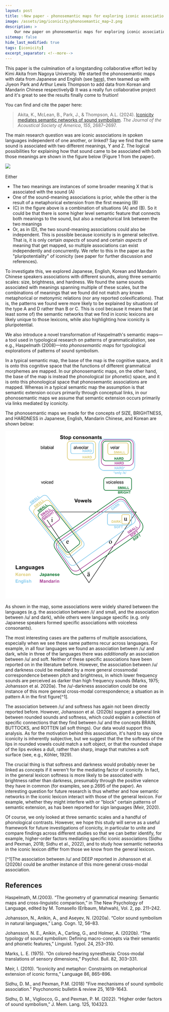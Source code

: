 ```yaml
---
layout: post
title: ✨New paper - phonosemantic maps for exploring iconic associations
image: /assets/img/iconicity/phonosemantic_map~2.png
description: > 
    Our new paper on phonosemantic maps for exploring iconic associations is out in the JASA special issue on Iconicity and Sound Symbolism 🎉  
sitemap: false
hide_last_modified: true
tags: [iconicity]
excerpt_separator: <!--more-->
---
```


This paper is the culmination of a longstanding collaborative effort led by Kimi Akita from Nagoya University. We started the phonosemantic maps with data from Japanese and English (see [here](https://drive.google.com/file/d/1NhMszLjBaVynXeFuwEa2xtCih-BUd1UP/view)), then teamed up with Jiyeon Park and Arthur Lewis Thompson to add data from Korean and Mandarin Chinese respectively😄 It was a really fun collaborative project and it's great to see the results finally come to fruition! <!--more-->

You can find and cite the paper here:

> Akita, K., McLean, B., Park, J., & Thompson, A.L. (2024). [Iconicity mediates semantic networks of sound symbolism](https://doi.org/10.1121/10.0025763). *The Journal of the Acoustical Society of America*, *155*, 2687–2697.

The main research question was are iconic associations in spoken languages independent of one another, or linked? Say we find that the same sound is associated with two different meanings, Y and Z. The logical possibilities for explaining how that sound came to be associated with both those meanings are shown in the figure below (Figure 1 from the paper). 

![](https://aipp.silverchair-cdn.com/aipp/content_public/journal/jasa/155/4/10.1121_10.0025763/1/2687_1_10.0025763.figures.online.f1.jpeg)

Either
 - The two meanings are instances of some broader meaning X that is associated with the sound (A)
 - One of the sound-meaning associations is prior, while the other is the result of a metaphorical extension from the first meaning (B)
- (C) in the figure above is a combination of situations (A) and (B). So it could be that there is some higher level semantic feature that connects both meanings to the sound, but also a metaphorical link between the two meanings
- Or, as in (D), the two sound-meaning associations could also be independent. This is possible because iconicity is in general selective. That is, it is only certain *aspects* of sound and certain *aspects* of meaning that get mapped, so multiple associations can exist independently and concurrently. We refer to this in the paper as the "pluripotentiality" of iconicity (see paper for further discussion and references).

To investigate this, we explored Japanese, English, Korean and Mandarin Chinese speakers associations with different sounds, along three semantic scales: size, brightness, and hardness. We found the same sounds associated with meanings spanning multiple of these scales, but the combinations of meanings that we found did not match any known metaphorical or metonymic relations (nor any reported colexifications). That is, the patterns we found were more likely to be explained by situations of the type A and D rather than B or C. This is cool because it means that (at least some of) the semantic networks that we find in iconic lexicons are likely unique to those lexicons, while also highlighting how iconicity is pluripotential. 

We also introduce a novel transformation of Haspelmath's semantic maps—a tool used in typological research on patterns of grammaticalistion, see e.g., Haspelmath (2008)—into *phonosemantic maps* for typological explorations of patterns of sound symbolism. 

In a typical semantic map, the base of the map is the cognitive space, and it is onto this cognitive space that the functions of different grammatical morphemes are mapped. In our phonosemantic maps, on the other hand, the base of the map is instead the phonological (or phonetic) space, and it is onto this phonological space that phonosemantic associations are mapped. Whereas in a typical semantic map the assumption is that semantic extension occurs primarily through conceptual links, in our phonosemantic maps we assume that semantic extension occurs primarily via links mediated by iconicity.

The phonosemantic maps we made for the concepts of SIZE, BRIGHTNESS, and HARDNESS in Japanese, English, Mandarin Chinese, and Korean are shown below:

![](/assets/img/iconicity/phonosemantic_map.png)
 
As shown in the map, some associations were widely shared between the languages (e.g. the association between /i/ and small, and the association between /u/ and dark), while others were language specific (e.g. only Japanese speakers formed specific associations with voiceless consonants). 

The most interesting cases are the patterns of multiple associations, especially when we see these same patterns recur across languages. For example, in all four languages we found an association between /u/ and dark, while in three of the languages there was *additionally* an association between /u/ and soft. Neither of these specific associations have been reported on in the literature before. However, the association between /u/ and darkness could be mediated by a more general crossmodal correspondence between pitch and brightness, in which lower frequency sounds are perceived as darker than high frequency sounds (Marks, 1975; Johansson et al. 2020a). The /u/-darkness association could be one instance of this more general cross-modal correspondence; a situation as in pattern A in the first figure[^1]. 

The association between /u/ and softness has again not been directly reported before. However, Johansson et al. (2020b) suggest a general link between rounded sounds and softness, which could explain a collection of specific connections that they find between /u/ and the concepts BRAIN, BUTTOCKS, and ROTTEN (all soft things). Our data would support this analysis. As for the motivation behind this association, it's hard to say since iconicity is inherently subjective, but we suggest that the the softness of the lips in rounded vowels could match a soft object, or that the rounded shape of the lips evokes a dull, rather than sharp, image that matches a soft surface (see, e.g., Köhler, 1929).

The crucial thing is that softness and darkness would probably never be linked as concepts if it weren't for the mediating factor of iconicity. In fact, in the general lexicon softness is more likely to be associated with brightness rather than darkness, presumably through the positive valence they have in common (for examples, see p.2695 of the paper). An interesting question for future research is thus whether and how semantic networks in the iconic lexicon interact with those of the general lexicon. For example, whether they might interfere with or "block" certain patterns of semantic extension, as has been reported for sign languages (Meir, 2020).

Of course, we only looked at three semantic scales and a handful of phonological contrasts. However, we hope this study will serve as a useful framework for future investigations of iconicity, in particular to unite and compare findings across different studies so that we can better identify, for example, higher-order factors mediating specific iconic associations (Sidhu and Pexman, 2018; Sidhu et al., 2022), and to study how semantic networks in the iconic lexicon differ from those we know from the general lexicon. 

[^1]The association  between /u/ and DEEP reported in Johansson et al. (2020b) could be another instance of this more general cross-modal association.  

## References

Haspelmath, M.(2003). “The geometry of grammatical meaning: Semantic maps and cross-linguistic comparison,” in The New Psychology of Language, edited by M. Tomasello (Erlbaum, Mahwah), Vol. 2, pp. 211–242.

Johansson, N., Anikin, A., and Aseyev, N. (2020a). “Color sound symbolism in natural languages,” Lang. Cogn. 12, 56–83.

Johansson, N. E., Anikin, A., Carling, G., and Holmer, A. (2020b). “The typology of sound symbolism: Defining macro-concepts via their semantic and phonetic features,” Linguist. Typol. 24, 253–310.

Marks, L. E. (1975). “On colored-hearing synesthesia: Cross-modal translations of sensory dimensions,” Psychol. Bull. 82, 303–331.

Meir, I. (2010). “Iconicity and metaphor: Constraints on metaphorical extension of iconic forms,” Language 86, 865–896.

Sidhu, D. M., and Pexman, P.M. (2018) "Five mechanisms of sound symbolic association." Psychonomic bulletin & review 25, 1619-1643.

Sidhu, D. M., Vigliocco, G., and Pexman, P. M. (2022). “Higher order factors of sound symbolism,” J. Mem. Lang. 125, 104323.

